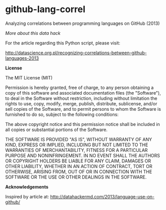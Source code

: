 github-lang-correl
==================

Analyzing correlations between programming languages on GitHub (2013)

*More about this data hack*

For the article regarding this Python script, please visit:

http://datascience.org.pl/recognizing-correlations-between-github-languages-2013

**License**

The MIT License (MIT)

Permission is hereby granted, free of charge, to any person obtaining a copy
of this software and associated documentation files (the "Software"), to deal
in the Software without restriction, including without limitation the rights
to use, copy, modify, merge, publish, distribute, sublicense, and/or sell
copies of the Software, and to permit persons to whom the Software is
furnished to do so, subject to the following conditions:

The above copyright notice and this permission notice shall be included in all
copies or substantial portions of the Software.

THE SOFTWARE IS PROVIDED "AS IS", WITHOUT WARRANTY OF ANY KIND, EXPRESS OR
IMPLIED, INCLUDING BUT NOT LIMITED TO THE WARRANTIES OF MERCHANTABILITY,
FITNESS FOR A PARTICULAR PURPOSE AND NONINFRINGEMENT. IN NO EVENT SHALL THE
AUTHORS OR COPYRIGHT HOLDERS BE LIABLE FOR ANY CLAIM, DAMAGES OR OTHER
LIABILITY, WHETHER IN AN ACTION OF CONTRACT, TORT OR OTHERWISE, ARISING FROM,
OUT OF OR IN CONNECTION WITH THE SOFTWARE OR THE USE OR OTHER DEALINGS IN THE
SOFTWARE.

**Acknowledgements**

Inspired by article at: http://datahackermd.com/2013/language-use-on-github/
